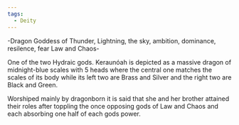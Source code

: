```yaml
---
tags:
  - Deity
---
```

-Dragon Goddess of Thunder, Lightning, the sky, ambition, dominance, resilence, fear Law and Chaos-

One of the two Hydraic gods. Keraunóah is depicted as a massive dragon of midnight-blue scales with 5 heads where the central one matches the scales of its body while its left two are Brass and Silver and the right two are Black and Green.

Worshiped mainly by dragonborn it is said that she and her brother attained their roles after toppling the once opposing gods of Law and Chaos and each absorbing one half of each gods power.